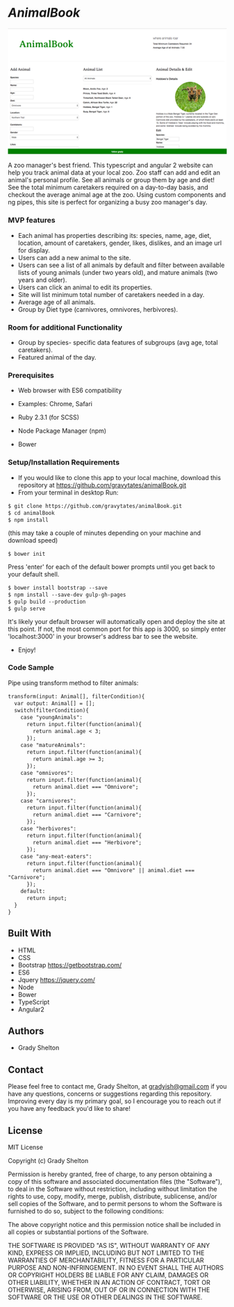 # _AnimalBook_
![Image of Homepage Screenshot](resources/images/homepage.png)


A zoo manager's best friend. This typescript and angular 2 website can help you track animal data at your local zoo. Zoo staff can add and edit an animal's personal profile. See all animals or group them by age and diet! See the total minimum caretakers required on a day-to-day basis, and checkout the average animal age at the zoo. Using custom components and ng pipes, this site is perfect for organizing a busy zoo manager's day.

### MVP features

* Each animal has properties describing its: species, name, age, diet, location, amount of caretakers, gender, likes, dislikes, and an image url for display.
* Users can add a new animal to the site.
* Users can see a list of all animals by default and filter between available lists of young animals (under two years old), and mature animals (two years and older).
* Users can click an animal to edit its properties.
* Site will list minimum total number of caretakers needed in a day.
* Average age of all animals.
* Group by Diet type (carnivores, omnivores, herbivores).

### Room for additional Functionality

* Group by species- specific data features of subgroups (avg age, total caretakers).
* Featured animal of the day.

### Prerequisites

* Web browser with ES6 compatibility
* Examples: Chrome, Safari

* Ruby 2.3.1 (for SCSS)
* Node Package Manager (npm)
* Bower

### Setup/Installation Requirements

* If you would like to clone this app to your local machine, download this repository at https://github.com/gravytates/animalBook.git
* From your terminal in desktop Run:

```
$ git clone https://github.com/gravytates/animalBook.git
$ cd animalBook
$ npm install
```
(this may take a couple of minutes depending on your machine and download speed)

```
$ bower init
```
Press 'enter' for each of the default bower prompts until you get back to your default shell.

```
$ bower install bootstrap --save
$ npm install --save-dev gulp-gh-pages
$ gulp build --production
$ gulp serve
```
It's likely your default browser will automatically open and deploy the site at this point. If not, the most common port for this app is 3000, so simply enter 'localhost:3000' in your browser's address bar to see the website.
* Enjoy!

### Code Sample


Pipe using transform method to filter animals:
```
transform(input: Animal[], filterCondition){
  var output: Animal[] = [];
  switch(filterCondition){
    case "youngAnimals":
      return input.filter(function(animal){
        return animal.age < 3;
      });
    case "matureAnimals":
      return input.filter(function(animal){
        return animal.age >= 3;
      });
    case "omnivores":
      return input.filter(function(animal){
        return animal.diet === "Omnivore";
      });
    case "carnivores":
      return input.filter(function(animal){
        return animal.diet === "Carnivore";
      });
    case "herbivores":
      return input.filter(function(animal){
        return animal.diet === "Herbivore";
      });
    case "any-meat-eaters":
      return input.filter(function(animal){
        return animal.diet === "Omnivore" || animal.diet === "Carnivore";
      });
    default:
      return input;
  }
}
```

## Built With

* HTML
* CSS
* Bootstrap https://getbootstrap.com/
* ES6
* Jquery https://jquery.com/
* Node
* Bower
* TypeScript
* Angular2

## Authors

* Grady Shelton

## Contact

Please feel free to contact me, Grady Shelton, at gradyish@gmail.com if you have any questions, concerns or suggestions regarding this repository. Improving every day is my primary goal, so I encourage you to reach out if you have any feedback you'd like to share!

## License

MIT License

Copyright (c) Grady Shelton

Permission is hereby granted, free of charge, to any person obtaining a copy
of this software and associated documentation files (the "Software"), to deal
in the Software without restriction, including without limitation the rights
to use, copy, modify, merge, publish, distribute, sublicense, and/or sell
copies of the Software, and to permit persons to whom the Software is
furnished to do so, subject to the following conditions:

The above copyright notice and this permission notice shall be included in all
copies or substantial portions of the Software.

THE SOFTWARE IS PROVIDED "AS IS", WITHOUT WARRANTY OF ANY KIND, EXPRESS OR
IMPLIED, INCLUDING BUT NOT LIMITED TO THE WARRANTIES OF MERCHANTABILITY,
FITNESS FOR A PARTICULAR PURPOSE AND NON-INFRINGEMENT. IN NO EVENT SHALL THE
AUTHORS OR COPYRIGHT HOLDERS BE LIABLE FOR ANY CLAIM, DAMAGES OR OTHER
LIABILITY, WHETHER IN AN ACTION OF CONTRACT, TORT OR OTHERWISE, ARISING FROM,
OUT OF OR IN CONNECTION WITH THE SOFTWARE OR THE USE OR OTHER DEALINGS IN THE
SOFTWARE.
